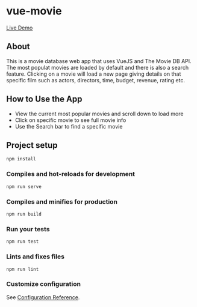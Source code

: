 # vue-movie

[Live Demo](https://david-lobo.github.io/vue-movie/dist/)

## About

This is a movie database web app that uses VueJS and The Movie DB API.  The most populat movies are loaded by default and there is also a search feature.  Clicking on a movie will load a new page giving details on that specific film such as actors, directors, time, budget, revenue, rating etc.

## How to Use the App

- View the current most popular movies and scroll down to load more 
- Click on specific movie to see full movie info
- Use the Search bar to find a specific movie

## Project setup
```
npm install
```

### Compiles and hot-reloads for development
```
npm run serve
```

### Compiles and minifies for production
```
npm run build
```

### Run your tests
```
npm run test
```

### Lints and fixes files
```
npm run lint
```

### Customize configuration
See [Configuration Reference](https://cli.vuejs.org/config/).
